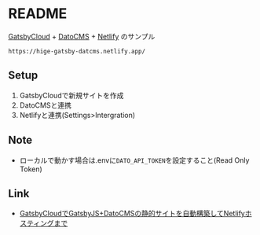 # README

[GatsbyCloud](https://www.gatsbyjs.com/dashboard/) + [DatoCMS](https://www.datocms.com/) + [Netlify](https://www.netlify.com/) のサンプル

`https://hige-gatsby-datcms.netlify.app/`

## Setup

1. GatsbyCloudで新規サイトを作成
2. DatoCMSと連携
3. Netlifyと連携(Settings>Intergration)

## Note

* ローカルで動かす場合は.envに`DATO_API_TOKEN`を設定すること(Read Only Token)

## Link

* [GatsbyCloudでGatsbyJS\+DatoCMSの静的サイトを自動構築してNetlifyホスティングまで](https://zenn.dev/haru22/articles/e6ef6abc2f976250c221)

